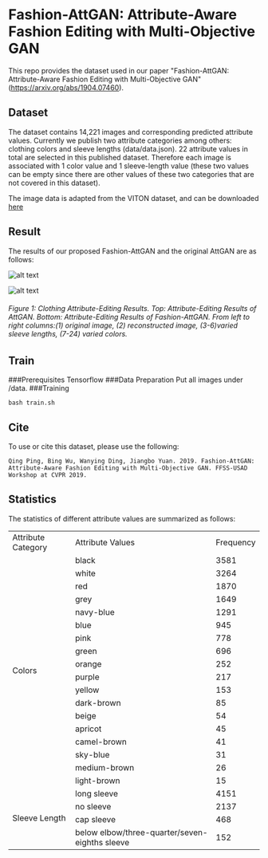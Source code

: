 # Fashion-AttGAN: Attribute-Aware Fashion Editing with Multi-Objective GAN
This repo provides the dataset used in our paper "Fashion-AttGAN: Attribute-Aware Fashion Editing with Multi-Objective GAN" (https://arxiv.org/abs/1904.07460). 

## Dataset
The dataset contains 14,221 images and corresponding predicted attribute values. Currently we publish two attribute categories among others: clothing colors and sleeve lengths (data/data.json). 22 attribute values in total are selected in this published dataset. Therefore each image is associated with 1 color value and 1 sleeve-length value (these two values can be empty since there are other values of these two categories that are not covered in this dataset).

The image data is adapted from the VITON dataset, and can be downloaded [here](https://drive.google.com/file/d/1DBJY3wPyEDvcSvQjZkX8Kjg6nuRDRIa7/view?usp=sharing)

## Result
The results of our proposed Fashion-AttGAN and the original AttGAN are as follows:

![alt text](https://github.com/ChanningPing/Fashion_Attribute_Editing/blob/master/images/base_result.jpg)

![alt text](https://github.com/ChanningPing/Fashion_Attribute_Editing/blob/master/images/our_result.jpg)
###### Figure 1:  Clothing Attribute-Editing Results.  Top: Attribute-Editing Results of AttGAN. Bottom: Attribute-Editing Results of Fashion-AttGAN. From left to right columns:(1) original image, (2) reconstructed image, (3-6)varied sleeve lengths, (7-24) varied colors.

## Train
###Prerequisites
Tensorflow
###Data Preparation
Put all images under /data.
###Training
```
bash train.sh
```

## Cite
To use or cite this dataset, please use the following:
```
Qing Ping, Bing Wu, Wanying Ding, Jiangbo Yuan. 2019. Fashion-AttGAN: Attribute-Aware Fashion Editing with Multi-Objective GAN. FFSS-USAD Workshop at CVPR 2019. 
```

## Statistics
The statistics of different attribute values are summarized as follows:
<table>
  <tr>
    <td>Attribute Category</td>
    <td>Attribute Values</td>
    <td>Frequency</td>
  </tr>
  <tr>
    <td rowspan="18">Colors</td>
    <td>black</td>
    <td>3581</td>
  </tr>
  <tr>
    <td>white</td>
    <td>3264</td>
  </tr>
    <tr>
    <td>red</td>
    <td>1870</td>
  </tr>
  <tr>
    <td>grey</td>
    <td>1649</td>
  </tr>
  <tr>
    <td>navy-blue</td>
    <td>1291</td>
  </tr>
    <tr>
    <td>blue</td>
    <td>945</td>
  </tr>
    <tr>
    <td>pink</td>
    <td>778</td>
  </tr>
    <tr>
    <td>green</td>
    <td>696</td>
  </tr>
    <tr>
    <td>orange</td>
    <td>252</td>
  </tr>
    <tr>
    <td>purple</td>
    <td>217</td>
  </tr>
    <tr>
    <td>yellow</td>
    <td>153</td>
  </tr>
    <tr>
    <td>dark-brown</td>
    <td>85</td>
  </tr>
    <tr>
    <td>beige</td>
    <td>54</td>
  </tr>
    <tr>
    <td>apricot</td>
    <td>45</td>
  </tr>
    <tr>
    <td>camel-brown</td>
    <td>41</td>
  </tr>
    <tr>
    <td>sky-blue</td>
    <td>31</td>
  </tr>
    <tr>
    <td>medium-brown</td>
    <td>26</td>
  </tr>
  <tr>
    <td>light-brown</td>
    <td>15</td>
  </tr>
  <tr>
    <td rowspan="4">Sleeve Length</td>
    <td>long sleeve</td>
    <td>4151</td>
  </tr>
  </tr>
  <tr>
    <td>no sleeve</td>
    <td>2137</td>
  </tr>
  <tr>
    <td>cap sleeve</td>
    <td>468</td>
  </tr>
  <tr>
    <td>below elbow/three-quarter/seven-eighths sleeve</td>
    <td>152</td>
  </tr>
  </table>
  
  
  


